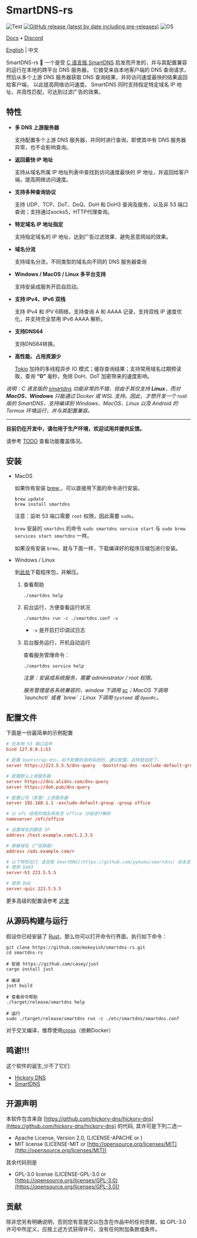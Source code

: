 # SmartDNS-rs

![Test](https://github.com/mokeyish/smartdns-rs/actions/workflows/test.yml/badge.svg?branch=main)
[![GitHub release (latest by date including pre-releases)](https://img.shields.io/github/v/release/mokeyish/smartdns-rs?display_name=tag&include_prereleases)](https://github.com/mokeyish/smartdns-rs/releases)
![OS](https://img.shields.io/badge/os-Windows%20%7C%20MacOS%20%7C%20Linux-blue)

[Docs](https://pymumu.github.io/smartdns/) • [Discord](https://discord.gg/SDhQSA72)

[English](https://github.com/mokeyish/smartdns-rs/blob/main/README.md) | 中文

SmartDNS-rs 🐋 一个是受 [C 语言版 SmartDNS](https://github.com/pymumu/smartdns)  启发而开发的，并与其配置兼容的运行在本地的跨平台 DNS 服务器，
它接受来自本地客户端的 DNS 查询请求，然后从多个上游 DNS 服务器获取 DNS 查询结果，并将访问速度最快的结果返回给客户端，
以此提高网络访问速度。 SmartDNS 同时支持指定特定域名 IP 地址，并高性匹配，可达到过滤广告的效果。

## 特性

- **多 DNS 上游服务器**

  支持配置多个上游 DNS 服务器，并同时进行查询，即使其中有 DNS 服务器异常，也不会影响查询。

- **返回最快 IP 地址**

  支持从域名所属 IP 地址列表中查找到访问速度最快的 IP 地址，并返回给客户端，提高网络访问速度。

- **支持多种查询协议**

  支持 UDP、TCP、DoT、DoQ、DoH 和 DoH3 查询及服务，以及非 53 端口查询；支持通过socks5，HTTP代理查询。

- **特定域名 IP 地址指定**

  支持指定域名的 IP 地址，达到广告过滤效果、避免恶意网站的效果。

- **域名分流**

  支持域名分流，不同类型的域名向不同的 DNS 服务器查询

- **Windows / MacOS / Linux 多平台支持**

  支持安装成服务开启自启动。

- **支持 IPv4、IPv6 双栈**

  支持 IPv4 和 IPV 6网络，支持查询 A 和 AAAA 记录，支持双栈 IP 速度优化，并支持完全禁用 IPv6 AAAA 解析。

- **支持DNS64**

  支持DNS64转换。

- **高性能、占用资源少**

  [Tokio](https://tokio.rs/) 加持的多线程异步 IO 模式；缓存查询结果；支持常用域名过期预读取，查询 **“0”** 毫秒，免除 DoH、DoT 加密带来的速度影响。

*说明：C 语言版的 [smartdns](https://github.com/pymumu/smartdns) 功能非常的不错，但由于其仅支持 **Linux**，而对 **MacOS、Windows** 只能通过 Docker 或 WSL 支持。因此，才想开发一个 rust 版的 SmartDNS，支持编译到 Windows、MacOS、Linux 以及 Android 的 Termux 环境运行，并与其配置兼容。*

---

**目前仍在开发中，请勿用于生产环境，欢迎试用并提供反馈。**

请参考 [TODO](https://github.com/mokeyish/smartdns-rs/blob/main/TODO.md) 查看功能覆盖情况。 



## 安装

- MacOS

  如果你有安装 [brew ](https://brew.sh/) ，可以直接用下面的命令进行安装。

  ```shell
  brew update
  brew install smartdns
  ```

  注意：监听 53 端口需要 `root` 权限，因此需要 `sudo`。

  `brew` 安装的 `smartdns` 的命令 `sudo smartdns service start` 与 `sudo brew services start smartdns` 一样。

  如果没有安装 `brew`，就与下面一样，下载编译好的程序压缩包进行安装。

- Windows / Linux

  到[此处](https://github.com/mokeyish/smartdns-rs/releases)下载程序包，并解压。

  1. 查看帮助

     ```shell
     ./smartdns help
     ```

  2. 前台运行，方便查看运行状况

     ```shell
     ./smartdns run -c ./smartdns.conf -v
     ```

     - `-v` 是开启打印调试日志

  3. 后台服务运行，开机自动运行

     查看服务管理命令：

     ```shell
     ./smartdns service help
     ```
     
     *注意：安装成系统服务，需要 administrator / root 权限。*

     *服务管理是各系统兼容的，window 下调用 [sc](https://learn.microsoft.com/en-us/previous-versions/windows/it-pro/windows-server-2012-r2-and-2012/cc754599(v=ws.11))；MacOS 下调用 `launchctl` 或者 `brew`；Linux 下调用 `Systemd`  或 `OpenRc`。*

## 配置文件

下面是一份最简单的示例配置

```conf
# 在本地 53 端口监听
bind 127.0.0.1:53  

# 配置 bootstrap-dns，如不配置则调用系统的，建议配置，这样就加密了。
server https://223.5.5.5/dns-query  -bootstrap-dns -exclude-default-group

# 配置默认上游服务器
server https://dns.alidns.com/dns-query
server https://doh.pub/dns-query

# 配置公司（家里）上游服务器
server 192.168.1.1 -exclude-default-group -group office

# 以 ofc 结尾的域名转发至 office 分组进行解析
nameserver /ofc/office

# 设置域名的静态 IP
address /test.example.com/1.2.3.5

# 屏蔽域名（广告屏蔽）
address /ads.example.com/#

# 以下特性在[C 语言版 SmartDNS](https://github.com/pymumu/smartdns) 尚未支持，仅适用于SmartDNS-rs
# 使用 DoH3
server-h3 223.5.5.5

# 使用 DoQ
server-quic 223.5.5.5
```



更多高级的配置请参考 [这里](https://github.com/pymumu/smartdns/blob/doc/docs/configuration.md)

## 从源码构建与运行

假设你已经安装了 [Rust](https://www.rust-lang.org/learn/get-started)，那么你可以打开命令行界面，执行如下命令：

```shell
git clone https://github.com/mokeyish/smartdns-rs.git
cd smartdns-rs

# 安装 https://github.com/casey/just
cargo install just

# 编译
just build

# 查看命令帮助
./target/release/smartdns help

# 运行
sudo ./target/release/smartdns run -c ./etc/smartdns/smartdns.conf
```

对于交叉编译，推荐使用[cross](https://github.com/cross-rs/cross)（依赖Docker）

## 鸣谢!!!

这个软件的诞生,少不了它们:

- [Hickory DNS](https://github.com/hickory-dns/hickory-dns)
- [SmartDNS](https://github.com/pymumu/smartdns)

## 开源声明

本软件包含来自 [https://github.com/hickory-dns/hickory-dns](https://github.com/hickory-dns/hickory-dns) 的代码, 其许可是下列二选一

- Apache License, Version 2.0, (LICENSE-APACHE or [](http://www.apache.org/licenses/LICENSE-2.0))
- MIT license (LICENSE-MIT or [http://opensource.org/licenses/MIT](http://opensource.org/licenses/MIT))

其余代码则是

- GPL-3.0 license (LICENSE-GPL-3.0 or [https://opensource.org/licenses/GPL-3.0](https://opensource.org/licenses/GPL-3.0))

## 贡献

除非您另有明确说明，否则您有意提交以包含在作品中的任何贡献，如 GPL-3.0 许可中所定义，应按上述方式获得许可，没有任何附加条款或条件。
